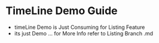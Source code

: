 # TimeLine Demo Guide
- timeLine Demo is Just Consuming for Listing Feature 
- its just Demo ... for More Info refer to Listing Branch .md